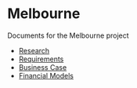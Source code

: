 # Melbourne

Documents for the Melbourne project

- [Research](./research)
- [Requirements](./requirements)
- [Business Case](./business_case)
- [Financial Models](./financial_models)
